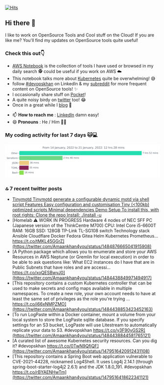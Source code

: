 [![Hits](https://hits.seeyoufarm.com/api/count/incr/badge.svg?url=https%3A%2F%2Fgithub.com%2Fakhan4u%2Fhit-counter&count_bg=%2379C83D&title_bg=%23555555&icon=&icon_color=%23E7E7E7&title=visits&edge_flat=false)](https://hits.seeyoufarm.com)

## Hi there 👋

I like to work on OpenSource Tools and Cool stuff on the Cloud! If you are like me? You'll find my updates on OpenSource tools quite useful!

### Check this out👇

* [AWS Notebook](https://histre.com/public/notebooks/dnllyanu/aws/) is the collection of tools I have used or browsed in my daily search 🕵️ could be useful if you work on AWS ☁️
* This notebook talks more about [Kubernetes](https://histre.com/public/notebooks/6uxdvo3y/kubernetes/) quite be overwhelming! 😅
* follow [#devopskhan](https://www.linkedin.com/feed/hashtag/devopskhan/) on LinkedIn & my [subreddit](https://www.reddit.com/r/devopskhan/) for more frequent content on OpenSource tools! ✨
* I occasionally share stuff on [Pocket](https://getpocket.com/@ej6g8d1dp2829A16a9Tf5d4T6bAMp3d8791rejDe86yem3bm4e14ex4fT4dluk29)!
* A quite noisy birdy on [twitter](https://twitter.com/Amaankhan4you) too! 😂
* Once in a great while I [blog](https://linuxparrot.com/) 😬


- 📫 **How to reach me** : [LinkedIn](https://www.linkedin.com/in/amaan-khan-linux-ninja) damn easy!
- 😄 **Pronouns** : He / Him 🤷‍♂️

### My coding activity for last 7 days 🐱💻

<img src="https://github.com/akhan4u/akhan4u/blob/main/images/stat.svg" alt="Amaan's Wakatime Activity!"/>

### 🔝 7 recent twitter posts
<!-- DEVDOJO:START -->
- [Tinymotd Tinymotd generate a configurable dynamic motd via shell script Features Easy configuration and customisation Tiny &lpar;&lt;100kb&rpar; optimized scripts Minimal dependencies Demo Setup To install this, with root rights: Clone the repo Install: ./install -u](https://twitter.com/Amaankhan4you/status/1484876670003781638)
- [Homelab ⚠️ WORK IN PROGRESS Hardware 4 nodes of NEC SFF PC &lpar;Japanese version of the ThinkCentre M700&rpar; CPU: Intel Core i5-6600T RAM: 16GB SSD: 128GB TP-Link TL-SG108 switch Technology stack Ansible Cloudflare Docker Fedora Gitea Helm Kubernetes Prometheus… https://t.co/tMKL45GGrZ](https://twitter.com/Amaankhan4you/status/1484876665041915908)
- [A Python package which allows you to enumerate and store your AWS Resources in AWS Neptune &lpar;or Gremlin for local execution&rpar; in order to be able to ask questions like: What EC2 instances do I have that are in Public Subnets that have roles and are accessi… https://t.co/xoQESBwvJ0](https://twitter.com/Amaankhan4you/status/1484438849971494917)
- [This repository contains a custom Kubernetes controller that can be used to make secrets and config maps available in multiple namespaces. To create a new role, your own account needs to have at least the same set of privileges as the role you&#39;re trying … https://t.co/i66xNMPZMO](https://twitter.com/Amaankhan4you/status/1484438853423452163)
- [To run LogPaste within a Docker container, mount a volume from your local system to store the LogPaste sqlite database. If you specify settings for an S3 bucket, LogPaste will use Litestream to automatically replicate your data to S3. #devopskhan https://t.co/y3F90yGS2R](https://twitter.com/Amaankhan4you/status/1484438844581765121)
- [A curated list of awesome Kubernetes security resources. Can you dig it? #devopskhan https://t.co/0TwN9QfjQF](https://twitter.com/Amaankhan4you/status/1479516420912431108)
- [This repository contains a Spring Boot web application vulnerable to CVE-2021-44228, nicknamed Log4Shell. It uses Log4j 2.14.1 &lpar;through spring-boot-starter-log4j2 2.6.1&rpar; and the JDK 1.8.0_191. #devopskhan https://t.co/rBYAENHwTm](https://twitter.com/Amaankhan4you/status/1479516418622341121)
<!-- DEVDOJO:END -->

<!-- ![Amaan's GitHub stats](https://github-readme-stats.vercel.app/api?username=akhan4u&count_private=true&show_icons=true&hide=contribs) -->
